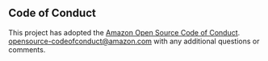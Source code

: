 ## Code of Conduct
This project has adopted the [Amazon Open Source Code of Conduct](https://aws.github.io/code-of-conduct).
opensource-codeofconduct@amazon.com with any additional questions or comments.
